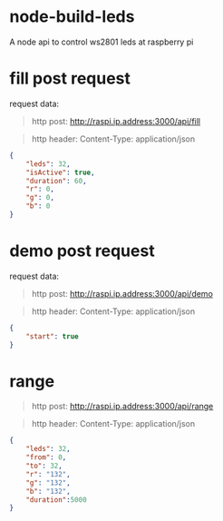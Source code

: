 node-build-leds
===============

A node api to control ws2801 leds at raspberry pi

fill post request
==============
request data:

> http post: http://raspi.ip.address:3000/api/fill

> http header: Content-Type: application/json

```json
{
    "leds": 32,
    "isActive": true,
    "duration": 60,
    "r": 0,
    "g": 0,
    "b": 0
}
```

demo post request
=============
request data:

> http post: http://raspi.ip.address:3000/api/demo

> http header: Content-Type: application/json

```json
{
    "start": true
}
```   

range
=============
> http post: http://raspi.ip.address:3000/api/range

> http header: Content-Type: application/json

```json
{
    "leds": 32,
    "from": 0,
    "to": 32,
    "r": "132",
    "g": "132",
    "b": "132",
    "duration":5000
}
```
